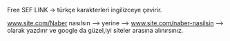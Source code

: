 Free SEF LINK -> türkçe karakterleri ingilizceye çevirir.


www.site.com/Naber nasılsın --> yerine --> www.site.com/naber-nasilsin --> olarak yazdırır ve google da güzel,iyi siteler arasına alınırsınız.
